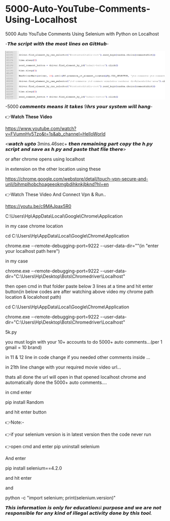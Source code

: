 # 5000-Auto-YouTube-Comments-Using-Localhost
5000 Auto YouTube Comments Using Selenium with Python on Localhost

-𝙏𝙝𝙚 𝙨𝙘𝙧𝙞𝙥𝙩 𝙬𝙞𝙩𝙝 𝙩𝙝𝙚 𝙢𝙤𝙨𝙩 𝙡𝙞𝙣𝙚𝙨 𝙤𝙣 𝙂𝙞𝙩𝙃𝙪𝙗-

<img align="center" alt="Infinity" width="800" src="https://raw.githubusercontent.com/yashu1wwww/Sharechat-auto-login-likes-comment/main/ezgif-4-20007a741d.gif" alt="gif">

-5000 𝙘𝙤𝙢𝙢𝙚𝙣𝙩𝙨 𝙢𝙚𝙖𝙣𝙨 𝙞𝙩 𝙩𝙖𝙠𝙚𝙨 9𝙝𝙧𝙨 𝙮𝙤𝙪𝙧 𝙨𝙮𝙨𝙩𝙚𝙢 𝙬𝙞𝙡𝙡 𝙝𝙖𝙣𝙜-

👉𝐖𝐚𝐭𝐜𝐡 𝐓𝐡𝐞𝐬𝐞 𝐕𝐢𝐝𝐞𝐨

https://www.youtube.com/watch?v=FVumnHy5Tzo&t=1s&ab_channel=HelloWorld

<𝙬𝙖𝙩𝙘𝙝 𝙪𝙥𝙩𝙤 3mins.46sec+ 𝙩𝙝𝙚𝙣 𝙧𝙚𝙢𝙖𝙞𝙣𝙞𝙣𝙜 𝙥𝙖𝙧𝙩 𝙘𝙤𝙥𝙮 𝙩𝙝𝙚 𝙝.𝙥𝙮 𝙨𝙘𝙧𝙞𝙥𝙩 𝙖𝙣𝙙 𝙨𝙖𝙫𝙚 𝙖𝙨 𝙝.𝙥𝙮 𝙖𝙣𝙙 𝙥𝙖𝙨𝙩𝙚 𝙩𝙝𝙖𝙩 𝙛𝙞𝙡𝙚 𝙩𝙝𝙚𝙧𝙚>

or after chrome opens using localhost

in extension on the other location using these

https://chrome.google.com/webstore/detail/touch-vpn-secure-and-unli/bihmplhobchoageeokmgbdihknkjbknd?hl=en

👉Watch These Video And Connect Vpn & Run..

https://youtu.be/c9MAJpax5R0

C:\Users\Hp\AppData\Local\Google\Chrome\Application

in my case chrome location

cd C:\Users\Hp\AppData\Local\Google\Chrome\Application

chrome.exe --remote-debugging-port=9222 --user-data-dir=""(in "enter your localhost path here")

in my case

chrome.exe --remote-debugging-port=9222 --user-data-dir="C:\Users\Hp\Desktop\Bots\Chromedriver\Localhost"

then open cmd in that folder paste below 3 lines at a time and hit enter button(in below codes are after watching above video my chrome path location & localohost path)

cd C:\Users\Hp\AppData\Local\Google\Chrome\Application

chrome.exe --remote-debugging-port=9222 --user-data-dir="C:\Users\Hp\Desktop\Bots\Chromedriver\Localhost"

5k.py

you must login with your 10+ accounts to do 5000+ auto comments...(per 1 gmail = 10 brand) 

in 11 & 12 line in code change if you needed other comments inside ...

in 21th line change with your required movie video url...

thats all done the url will open in that opened localhost chrome and automatically done the 5000+ auto comments....

in cmd enter 

pip install Random

and hit enter button

👉Note:-

👉if your selenium version is in latest version then the code never run

👉open cmd and enter pip uninstall selenium

And enter

pip install selenium==4.2.0

and hit enter

and

python -c "import selenium; print(selenium.version)"

𝙏𝙝𝙞𝙨 𝙞𝙣𝙛𝙤𝙧𝙢𝙖𝙩𝙞𝙤𝙣 𝙞𝙨 𝙤𝙣𝙡𝙮 𝙛𝙤𝙧 𝙚𝙙𝙪𝙘𝙖𝙩𝙞𝙤𝙣al 𝙥𝙪𝙧𝙥𝙤𝙨𝙚 𝙖𝙣𝙙 𝙬𝙚 𝙖𝙧𝙚 𝙣𝙤𝙩 𝙧𝙚𝙨𝙥𝙤𝙣𝙨𝙞𝙗𝙡𝙚 𝙛𝙤𝙧 𝙖𝙣𝙮 𝙠𝙞𝙣𝙙 𝙤𝙛 𝙞𝙡𝙡𝙚𝙜𝙖𝙡 𝙖𝙘𝙩𝙞𝙫𝙞𝙩𝙮 𝙙𝙤𝙣𝙚 𝙗𝙮 𝙩𝙝𝙞𝙨 𝙩𝙤𝙤𝙡.
